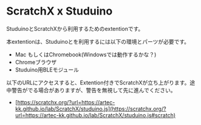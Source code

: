 # ScratchX x Studuino
StuduinoとScratchXから利用するためのextentionです。

本extentionは、Studuinoとを利用するには以下の環境とパーツが必要です。

- Mac もしくはChromebook(Windowsでは動作するかな？)
- Chromeブラウザ
- Studuino用BLEモジュール

以下のURLにアクセスすると、Extention付きでScratchXが立ち上がります。途中警告がでる場合がありますが、警告を無視して先に進んでください。

- [https://scratchx.org/?url=https://artec-kk.github.io/lab/ScratchX/studuino.js](https://scratchx.org/?url=https://artec-kk.github.io/lab/ScratchX/studuino.js#scratch)

